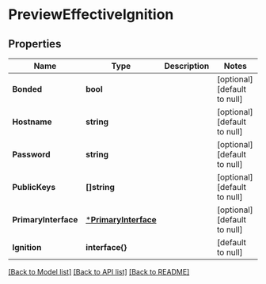 # PreviewEffectiveIgnition

## Properties
Name | Type | Description | Notes
------------ | ------------- | ------------- | -------------
**Bonded** | **bool** |  | [optional] [default to null]
**Hostname** | **string** |  | [optional] [default to null]
**Password** | **string** |  | [optional] [default to null]
**PublicKeys** | **[]string** |  | [optional] [default to null]
**PrimaryInterface** | [***PrimaryInterface**](PrimaryInterface.md) |  | [optional] [default to null]
**Ignition** | **interface{}** |  | [default to null]

[[Back to Model list]](../README.md#documentation-for-models) [[Back to API list]](../README.md#documentation-for-api-endpoints) [[Back to README]](../README.md)


